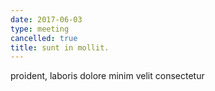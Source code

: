 ```yaml
---
date: 2017-06-03
type: meeting
cancelled: true
title: sunt in mollit.
---
```

proident, laboris dolore minim velit consectetur